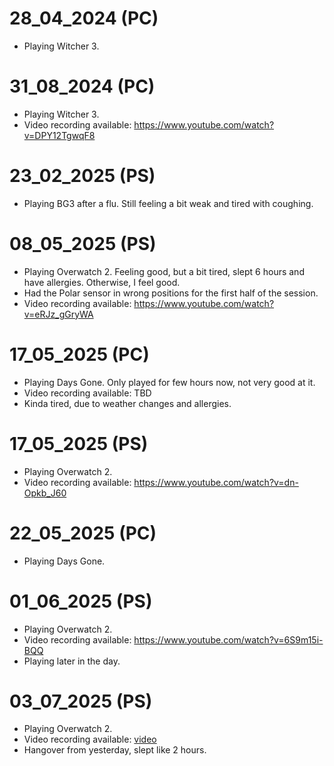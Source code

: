 # 28_04_2024 (PC)
- Playing Witcher 3.

# 31_08_2024 (PC)
- Playing Witcher 3.
- Video recording available: https://www.youtube.com/watch?v=DPY12TgwqF8

# 23_02_2025 (PS)
- Playing BG3 after a flu. Still feeling a bit weak and tired with coughing.

# 08_05_2025 (PS)
- Playing Overwatch 2. Feeling good, but a bit tired, slept 6 hours and have allergies. Otherwise, I feel good.
- Had the Polar sensor in wrong positions for the first half of the session.
- Video recording available: https://www.youtube.com/watch?v=eRJz_gGryWA

# 17_05_2025 (PC)
- Playing Days Gone. Only played for few hours now, not very good at it. 
- Video recording available: TBD
- Kinda tired, due to weather changes and allergies. 

# 17_05_2025 (PS)
- Playing Overwatch 2.
- Video recording available: https://www.youtube.com/watch?v=dn-Opkb_J60

# 22_05_2025 (PC)
- Playing Days Gone.

# 01_06_2025 (PS)
- Playing Overwatch 2.
- Video recording available: https://www.youtube.com/watch?v=6S9m15i-BQQ
- Playing later in the day.

# 03_07_2025 (PS)
- Playing Overwatch 2.
- Video recording available: [video](https://www.youtube.com/watch?v=VeW7bKEo7WI)
- Hangover from yesterday, slept like 2 hours.